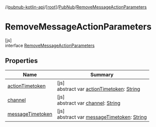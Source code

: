 //[pubnub-kotlin-api](../../../../index.md)/[[root]](../../index.md)/[PubNub](../index.md)/[RemoveMessageActionParameters](index.md)

# RemoveMessageActionParameters

[js]\
interface [RemoveMessageActionParameters](index.md)

## Properties

| Name | Summary |
|---|---|
| [actionTimetoken](action-timetoken.md) | [js]<br>abstract var [actionTimetoken](action-timetoken.md): [String](https://kotlinlang.org/api/latest/jvm/stdlib/kotlin-stdlib/kotlin/-string/index.html) |
| [channel](channel.md) | [js]<br>abstract var [channel](channel.md): [String](https://kotlinlang.org/api/latest/jvm/stdlib/kotlin-stdlib/kotlin/-string/index.html) |
| [messageTimetoken](message-timetoken.md) | [js]<br>abstract var [messageTimetoken](message-timetoken.md): [String](https://kotlinlang.org/api/latest/jvm/stdlib/kotlin-stdlib/kotlin/-string/index.html) |
